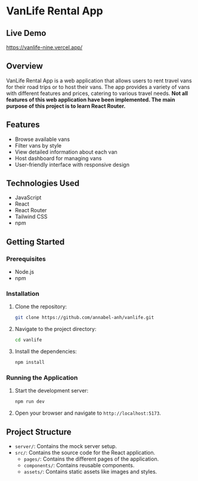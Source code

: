 # VanLife Rental App

## Live Demo
https://vanlife-nine.vercel.app/

## Overview

VanLife Rental App is a web application that allows users to rent travel vans for their road trips or to host their 
vans. The app provides a variety of vans with different features and prices, catering to various travel needs. **Not 
all features of this web application have been implemented. The main purpose of this project is to learn 
React Router.**

## Features

- Browse available vans
- Filter vans by style
- View detailed information about each van
- Host dashboard for managing vans
- User-friendly interface with responsive design

## Technologies Used

- JavaScript
- React
- React Router
- Tailwind CSS
- npm

## Getting Started

### Prerequisites

- Node.js
- npm

### Installation

1. Clone the repository:
    ```sh
    git clone https://github.com/annabel-anh/vanlife.git
    ```
2. Navigate to the project directory:
    ```sh
    cd vanlife
    ```
3. Install the dependencies:
    ```sh
    npm install
    ```

### Running the Application

1. Start the development server:
    ```sh
    npm run dev
    ```
2. Open your browser and navigate to `http://localhost:5173`.

## Project Structure

- `server/`: Contains the mock server setup.
- `src/`: Contains the source code for the React application.
    - `pages/`: Contains the different pages of the application.
    - `components/`: Contains reusable components.
    - `assets/`: Contains static assets like images and styles.
